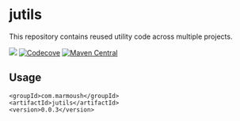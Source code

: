 # jutils
This repository contains reused utility code across multiple projects.

[![](https://travis-ci.org/IsmailMarmoush/jutils.svg?branch=master)](https://travis-ci.org/IsmailMarmoush/jutils.svg?branch=master)
[![Codecove](https://codecov.io/github/ismailmarmoush/jutils/coverage.svg?precision=2)](https://codecov.io/gh/IsmailMarmoush/jutils)
[![Maven Central](https://maven-badges.herokuapp.com/maven-central/com.marmoush/jutils/badge.svg?style=flat-square)](https://maven-badges.herokuapp.com/maven-central/com.marmoush/jutils/)

## Usage
```
<groupId>com.marmoush</groupId>
<artifactId>jutils</artifactId>
<version>0.0.3</version>
``` 
